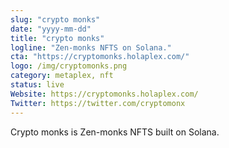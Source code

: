 ```yaml
---
slug: "crypto monks"
date: "yyyy-mm-dd"
title: "crypto monks"
logline: "Zen-monks NFTS on Solana."
cta: "https://cryptomonks.holaplex.com/"
logo: /img/cryptomonks.png
category: metaplex, nft
status: live
Website: https://cryptomonks.holaplex.com/
Twitter: https://twitter.com/cryptomonx
---
```


Crypto monks is Zen-monks NFTS built on Solana.
